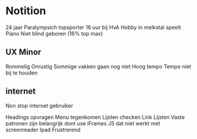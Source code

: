 # Notition
24 jaar
Paralympsich topsporter
16 uur bij HvA
Hobby in melkstal
speelt Piano
Niet blind geboren (16% top max)

## UX Minor
Rommelig
Onrustig
Sommige vakken gaan nog niet
Hoog tempo
Tempo niet bij te houden

## internet
Non stop internet gebruiker

Headings opvragen
Menu tegenkomen
Lijsten checken
Link Lijsten
Vaste patronen zijn belangrijk
dont use iFrames
JS dat niet werkt met screenreader
Ipad
Frustrerend
